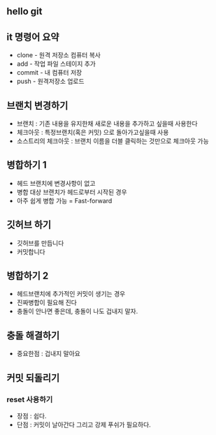 ## hello git

## it 명령어 요약

- clone - 원격 저장소 컴퓨터 복사
- add - 작업 파일 스테이지 추가
- commit - 내 컴퓨터 저장
- push - 원격저장소 업로드

## 브랜치 변경하기

- 브랜치 : 기존 내용을 유지한채 새로운 내용을 추가하고 싶을때 사용한다
- 체크아웃 : 특정브랜치(혹은 커밋) 으로 돌아가고싶을때 사용
- 소스트리의 체크아웃 : 브랜치 이름을 더블 클릭하는 것만으로 체크아웃 가능

## 병합하기 1

- 헤드 브랜치에 변경사항이 없고
- 병합 대상 브랜치가 헤드로부터 시작된 경우
- 아주 쉽게 병합 가능 = Fast-forward

## 깃허브 하기

- 깃허브를 만듭니다
- 커밋합니다

## 병합하기 2

- 헤드브랜치에 추가적인 커밋이 생기는 경우
- 진짜병합이 필요해 진다
- 충돌이 안나면 좋은데, 충돌이 나도 겁내지 말자.

## 충돌 해결하기

- 중요한점 : 겁내지 말아요

## 커밋 되돌리기

### reset 사용하기

- 장점 : 쉽다.
- 단점 : 커밋이 날아간다 그리고 강제 푸쉬가 필요하다.
